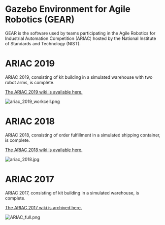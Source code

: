 # Gazebo Environment for Agile Robotics (GEAR)

GEAR is the software used by teams participating in the Agile Robotics for Industrial Automation Competition (ARIAC) hosted by the National Institute of Standards and Technology (NIST).

# ARIAC 2019

ARIAC 2019, consisting of kit building in a simulated warehouse with two robot arms, is complete.

[The ARIAC 2019 wiki is available here.](https://bitbucket.org/osrf/ariac/wiki/2019/Home.md)

![ariac_2019_workcell.png](https://bitbucket.org/repo/pB4bBb/images/4199357480-ariac_2019_workcell.png)

# ARIAC 2018

ARIAC 2018, consisting of order fulfillment in a simulated shipping container, is complete.

[The ARIAC 2018 wiki is available here.](https://bitbucket.org/osrf/ariac/wiki/2018/Home.md)

![ariac_2018.jpg](https://bytebucket.org/osrf/ariac/wiki/2018/img/ariac_2018.jpg?rev=b866d999f664497bac55adbb51a13068c87a1b9d)

# ARIAC 2017

ARIAC 2017, consisting of kit building in a simulated warehouse, is complete.

[The ARIAC 2017 wiki is archived here.](https://bitbucket.org/osrf/ariac/wiki/2017/Home.md)

![ARIAC_full.png](https://bitbucket.org/repo/pB4bBb/images/1577073220-ARIAC_full.png)